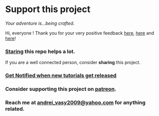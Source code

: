 # Support this project

*Your adventure is...being crafted*.

Hi, everyone ! Thank you for your very positive feedback [here](https://www.reddit.com/r/javascript/comments/aoskao/learn_c_and_its_lower_level_interactively_in_your/), [here](https://www.reddit.com/r/learnprogramming/comments/aosk8b/learn_c_and_its_lower_levels_interactively_in/) and [here](https://news.ycombinator.com/item?id=19126544)!

### [Staring](https://github.com/vasyop/miniC-hosting) this repo helps a lot.

If you are a well connected person, consider **sharing** this project.

### [Get Notified when new tutorials get released](https://docs.google.com/forms/d/e/1FAIpQLSectFtg9jl4zkFZqPnQkSRChNG7-I0qzR3247NRzdmAqEHCZA/viewform)

### Consider **supporting** this project on **[patreon](https://www.patreon.com/vasyop)**.

### Reach me at **andrei_vasy2009@yahoo.com** for anything related.
